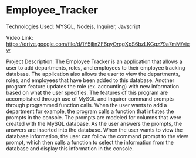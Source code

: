 # Employee_Tracker

Technologies Used: MYSQL, Nodejs, Inquirer, Javscript

Video Link: https://drive.google.com/file/d/1Y5jIjnZF6pyOrqgXpS6bzLKGgz79a7mM/view

Project Description: The Employee Tracker is an application that allows a user to add departments, roles, and employees to their employee tracking database. The application also allows the user to view the departments, roles, and employees that have been added to this database. Another program feature updates the role (ex. accounting) with new information based on what the user specifies. The features of this program are accomplished through use of MySQL and Inquirer command prompts through programmed function calls. When the user wants to add a department for example, the program calls a function that intiates the prompts in the console. The prompts are modeled for columns that were created with the MySQL database. As the user answers the prompts, the answers are inserted into the database. When the user wants to view the database information, the user can follow the command prompt to the view prompt, which then calls a function to select the information from the database and display this information in the console.